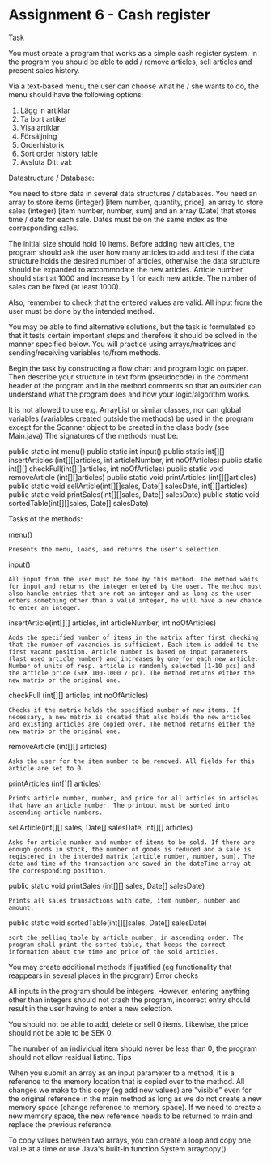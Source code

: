 # Assignment 6 - Cash register

Task

You must create a program that works as a simple cash register system. In the program you should be able to add / remove articles, sell articles and present sales history.

Via a text-based menu, the user can choose what he / she wants to do, the menu should have the following options:

1. Lägg in artiklar
2. Ta bort artikel
3. Visa artiklar
4. Försäljning
5. Orderhistorik
6. Sort order history table
7. Avsluta
Ditt val:

Datastructure / Database:

You need to store data in several data structures / databases. You need an array to store items (integer) [item number, quantity, price], an array to store sales (integer) [item number, number, sum] and an array (Date) that stores time / date for each sale. Dates must be on the same index as the corresponding sales.

The initial size should hold 10 items. Before adding new articles, the program should ask the user how many articles to add and test if the data structure holds the desired number of articles, otherwise the data structure should be expanded to accommodate the new articles. Article number should start at 1000 and increase by 1 for each new article. The number of sales can be fixed (at least 1000).

Also, remember to check that the entered values ​​are valid. All input from the user must be done by the intended method.

You may be able to find alternative solutions, but the task is formulated so that it tests certain important steps and therefore it should be solved in the manner specified below. You will practice using arrays/matrices and sending/receiving variables to/from methods.

Begin the task by constructing a flow chart and program logic on paper. Then describe your structure in text form (pseudocode) in the comment header of the program and in the method comments so that an outsider can understand what the program does and how your logic/algorithm works.

It is not allowed to use e.g. ArrayList or similar classes, nor can global variables (variables created outside the methods) be used in the program except for the Scanner object to be created in the class body (see Main.java)
The signatures of the methods must be:

public static int menu()
public static int input()
public static int[][] insertArticles (int[][]articles, int articleNumber, int noOfArticles)
public static int[][] checkFull(int[][]articles, int noOfArticles)
public static void removeArticle (int[][]articles)
public static void printArticles (int[][]articles)
public static void sellArticle(int[][]sales, Date[] salesDate, int[][]articles)
public static void printSales(int[][]sales, Date[] salesDate)
public static void sortedTable(int[][]sales,  Date[] salesDate)

Tasks of the methods:

menu()

    Presents the menu, loads, and returns the user's selection.

input()

    All input from the user must be done by this method. The method waits for input and returns the integer entered by the user. The method must also handle entries that are not an integer and as long as the user enters something other than a valid integer, he will have a new chance to enter an integer.

insertArticle(int[][] articles, int articleNumber, int noOfArticles)

    Adds the specified number of items in the matrix after first checking that the number of vacancies is sufficient. Each item is added to the first vacant position. Article number is based on input parameters (last used article number) and increases by one for each new article. Number of units of resp. article is randomly selected (1-10 pcs) and the article price (SEK 100-1000 / pc). The method returns either the new matrix or the original one.

checkFull (int[][] articles, int noOfArticles)

    Checks if the matrix holds the specified number of new items. If necessary, a new matrix is ​​created that also holds the new articles and existing articles are copied over. The method returns either the new matrix or the original one.

removeArticle (int[][] articles)

    Asks the user for the item number to be removed. All fields for this article are set to 0.

printArticles (int[][] articles)

    Prints article number, number, and price for all articles in articles that have an article number. The printout must be sorted into ascending article numbers.

sellArticle(int[][] sales, Date[] salesDate, int[][] articles)

    Asks for article number and number of items to be sold. If there are enough goods in stock, the number of goods is reduced and a sale is registered in the intended matrix (article number, number, sum). The date and time of the transaction are saved in the dateTime array at the corresponding position.

public static void printSales (int[][] sales, Date[] salesDate)

    Prints all sales transactions with date, item number, number and amount.

public static void sortedTable(int[][]sales, Date[] salesDate)

    sort the selling table by article number, in ascending order. The program shall print the sorted table, that keeps the correct information about the time and price of the sold articles.

You may create additional methods if justified (eg functionality that reappears in several places in the program)
Error checks

All inputs in the program should be integers. However, entering anything other than integers should not crash the program, incorrect entry should result in the user having to enter a new selection.

You should not be able to add, delete or sell 0 items. Likewise, the price should not be able to be SEK 0.

The number of an individual item should never be less than 0, the program should not allow residual listing.
Tips

When you submit an array as an input parameter to a method, it is a reference to the memory location that is copied over to the method. All changes we make to this copy (eg add new values) are "visible" even for the original reference in the main method as long as we do not create a new memory space (change reference to memory space). If we need to create a new memory space, the new reference needs to be returned to main and replace the previous reference.

To copy values ​​between two arrays, you can create a loop and copy one value at a time or use Java's built-in function System.arraycopy()
